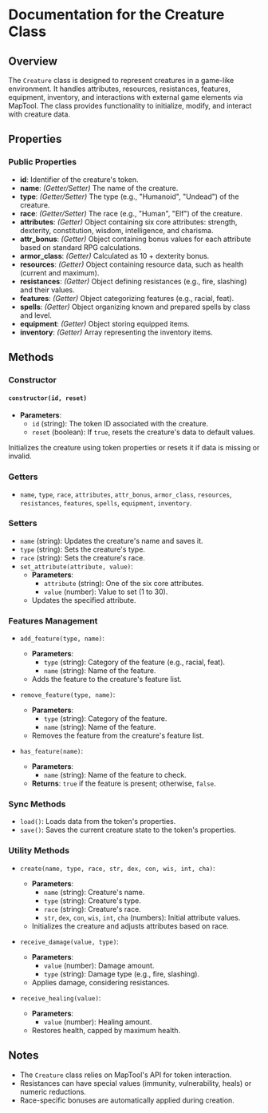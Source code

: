 # Documentation for the Creature Class

## Overview

The `Creature` class is designed to represent creatures in a game-like environment. It handles attributes, resources, resistances, features, equipment, inventory, and interactions with external game elements via MapTool. The class provides functionality to initialize, modify, and interact with creature data.

## Properties

### Public Properties

- **id**: Identifier of the creature's token.
- **name**: _(Getter/Setter)_ The name of the creature.
- **type**: _(Getter/Setter)_ The type (e.g., "Humanoid", "Undead") of the creature.
- **race**: _(Getter/Setter)_ The race (e.g., "Human", "Elf") of the creature.
- **attributes**: _(Getter)_ Object containing six core attributes: strength, dexterity, constitution, wisdom, intelligence, and charisma.
- **attr_bonus**: _(Getter)_ Object containing bonus values for each attribute based on standard RPG calculations.
- **armor_class**: _(Getter)_ Calculated as 10 + dexterity bonus.
- **resources**: _(Getter)_ Object containing resource data, such as health (current and maximum).
- **resistances**: _(Getter)_ Object defining resistances (e.g., fire, slashing) and their values.
- **features**: _(Getter)_ Object categorizing features (e.g., racial, feat).
- **spells**: _(Getter)_ Object organizing known and prepared spells by class and level.
- **equipment**: _(Getter)_ Object storing equipped items.
- **inventory**: _(Getter)_ Array representing the inventory items.

## Methods

### Constructor

#### `constructor(id, reset)`

- **Parameters**:
  - `id` (string): The token ID associated with the creature.
  - `reset` (boolean): If `true`, resets the creature's data to default values.

Initializes the creature using token properties or resets it if data is missing or invalid.

### Getters

- `name`, `type`, `race`, `attributes`, `attr_bonus`, `armor_class`, `resources`, `resistances`, `features`, `spells`, `equipment`, `inventory`.

### Setters

- `name` (string): Updates the creature's name and saves it.
- `type` (string): Sets the creature's type.
- `race` (string): Sets the creature's race.
- `set_attribute(attribute, value)`:
  - **Parameters**:
    - `attribute` (string): One of the six core attributes.
    - `value` (number): Value to set (1 to 30).
  - Updates the specified attribute.

### Features Management

- `add_feature(type, name)`:
  - **Parameters**:
    - `type` (string): Category of the feature (e.g., racial, feat).
    - `name` (string): Name of the feature.
  - Adds the feature to the creature's feature list.
  
- `remove_feature(type, name)`:
  - **Parameters**:
    - `type` (string): Category of the feature.
    - `name` (string): Name of the feature.
  - Removes the feature from the creature's feature list.
  
- `has_feature(name)`:
  - **Parameters**:
    - `name` (string): Name of the feature to check.
  - **Returns**: `true` if the feature is present; otherwise, `false`.

### Sync Methods

- `load()`: Loads data from the token's properties.
- `save()`: Saves the current creature state to the token's properties.

### Utility Methods

- `create(name, type, race, str, dex, con, wis, int, cha)`:
  - **Parameters**:
    - `name` (string): Creature's name.
    - `type` (string): Creature's type.
    - `race` (string): Creature's race.
    - `str`, `dex`, `con`, `wis`, `int`, `cha` (numbers): Initial attribute values.
  - Initializes the creature and adjusts attributes based on race.
  
- `receive_damage(value, type)`:
  - **Parameters**:
    - `value` (number): Damage amount.
    - `type` (string): Damage type (e.g., fire, slashing).
  - Applies damage, considering resistances.
  
- `receive_healing(value)`:
  - **Parameters**:
    - `value` (number): Healing amount.
  - Restores health, capped by maximum health.

## Notes

- The `Creature` class relies on MapTool's API for token interaction.
- Resistances can have special values (immunity, vulnerability, heals) or numeric reductions.
- Race-specific bonuses are automatically applied during creation.